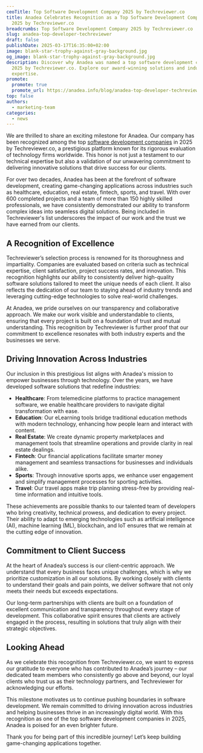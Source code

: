 ```yaml
---
ceoTitle: Top Software Development Company 2025 by Techreviewer.co
title: Anadea Celebrates Recognition as a Top Software Development Company in
  2025 by Techreviewer.co
breadcrumbs: Top Software Development Company 2025 by Techreviewer.co
slug: anadea-top-developer-techreviewer
draft: false
publishDate: 2025-03-17T16:35:00+02:00
image: blank-star-trophy-against-gray-background.jpg
og_image: blank-star-trophy-against-gray-background.jpg
description: Discover why Anadea was named a top software development company in
  2025 by Techreviewer.co. Explore our award-winning solutions and industry
  expertise.
promote:
  promote: true
  promote_url: https://anadea.info/blog/anadea-top-developer-techreviewer/
top: false
authors:
  - marketing-team
categories:
  - news
---
```

We are thrilled to share an exciting milestone for Anadea. Our company has been recognized among the top [software development companies](https://techreviewer.co/top-software-development-companies) in 2025 by Techreviewer.co, a prestigious platform known for its rigorous evaluation of technology firms worldwide. This honor is not just a testament to our technical expertise but also a validation of our unwavering commitment to delivering innovative solutions that drive success for our clients.

For over two decades, Anadea has been at the forefront of software development, creating game-changing applications across industries such as healthcare, education, real estate, fintech, sports, and travel. With over 600 completed projects and a team of more than 150 highly skilled professionals, we have consistently demonstrated our ability to transform complex ideas into seamless digital solutions. Being included in Techreviewer's list underscores the impact of our work and the trust we have earned from our clients.

## A Recognition of Excellence

Techreviewer’s selection process is renowned for its thoroughness and impartiality. Companies are evaluated based on criteria such as technical expertise, client satisfaction, project success rates, and innovation. This recognition highlights our ability to consistently deliver high-quality software solutions tailored to meet the unique needs of each client. It also reflects the dedication of our team to staying ahead of industry trends and leveraging cutting-edge technologies to solve real-world challenges.

At Anadea, we pride ourselves on our transparency and collaborative approach. We make our work visible and understandable to clients, ensuring that every project is built on a foundation of trust and mutual understanding. This recognition by Techreviewer is further proof that our commitment to excellence resonates with both industry experts and the businesses we serve.

## Driving Innovation Across Industries

Our inclusion in this prestigious list aligns with Anadea's mission to empower businesses through technology. Over the years, we have developed software solutions that redefine industries:

* **Healthcare**: From telemedicine platforms to practice management software, we enable healthcare providers to navigate digital transformation with ease.
* **Education**: Our eLearning tools bridge traditional education methods with modern technology, enhancing how people learn and interact with content.
* **Real Estate**: We create dynamic property marketplaces and management tools that streamline operations and provide clarity in real estate dealings.
* **Fintech**: Our financial applications facilitate smarter money management and seamless transactions for businesses and individuals alike.
* **Sports**: Through innovative sports apps, we enhance user engagement and simplify management processes for sporting activities.
* **Travel**: Our travel apps make trip planning stress-free by providing real-time information and intuitive tools.

These achievements are possible thanks to our talented team of developers who bring creativity, technical prowess, and dedication to every project. Their ability to adapt to emerging technologies such as artificial intelligence (AI), machine learning (ML), blockchain, and IoT ensures that we remain at the cutting edge of innovation.

## Commitment to Client Success

At the heart of Anadea’s success is our client-centric approach. We understand that every business faces unique challenges, which is why we prioritize customization in all our solutions. By working closely with clients to understand their goals and pain points, we deliver software that not only meets their needs but exceeds expectations.

Our long-term partnerships with clients are built on a foundation of excellent communication and transparency throughout every stage of development. This collaborative spirit ensures that clients are actively engaged in the process, resulting in solutions that truly align with their strategic objectives.

## Looking Ahead

As we celebrate this recognition from Techreviewer.co, we want to express our gratitude to everyone who has contributed to Anadea’s journey – our dedicated team members who consistently go above and beyond, our loyal clients who trust us as their technology partners, and Techreviewer for acknowledging our efforts.

This milestone motivates us to continue pushing boundaries in software development. We remain committed to driving innovation across industries and helping businesses thrive in an increasingly digital world. With this recognition as one of the top software development companies in 2025, Anadea is poised for an even brighter future.

Thank you for being part of this incredible journey! Let’s keep building game-changing applications together.
